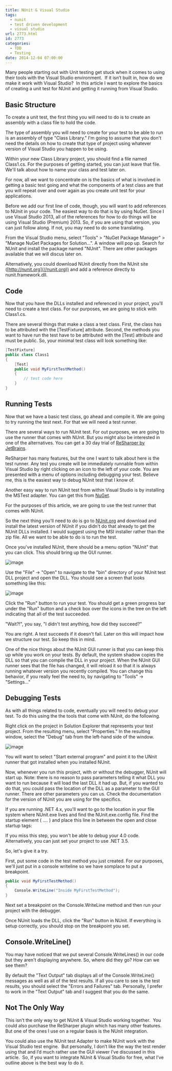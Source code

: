 ```yaml
---
title: NUnit & Visual Studio
tags:
  - nunit
  - test driven development
  - visual studio
url: 2773.html
id: 2773
categories:
  - TDD
  - Testing
date: 2014-12-04 07:00:00
---
```


Many people starting out with Unit testing get stuck when it comes to using their tools with the Visual Studio environment.  If it isn’t built in, how do we make it work with Visual Studio?  In this article I want to explore the basics of creating a unit test for NUnit and getting it running from Visual Studio.

<!-- more -->

Basic Structure
---------------

To create a unit test, the first thing you will need to do is to create an assembly with a class file to hold the code.

The type of assembly you will need to create for your test to be able to run is an assembly of type "Class Library." I'm going to assume that you don't need the details on how to create that type of project using whatever version of Visual Studio you happen to be using.

Within your new Class Library project, you should find a file named Class1.cs. For the purposes of getting started, you can just leave that file. We'll talk about how to name your class and test later on.

For now, all we want to concentrate on is the basics of what is involved in getting a basic test going and what the components of a test class are that you will repeat over and over again as you create unit test for your applications.

Before we add our first line of code, though, you will want to add references to NUnit in your code. The easiest way to do that is by using NuGet. Since I use Visual Studio 2013, all of the references for how to do things will be using Visual Studio (Premium) 2013. So, if you are using that version, you can just follow along. If not, you may need to do some translating.

From the Visual Studio menu, select "Tools" > "NuGet Package Manager" > "Manage NuGet Packages for Solution...". A window will pop up. Search for NUnit and install the package named "NUnit". There are other packages available that we will discus later on.

Alternatively, you could download NUnit directly from the NUnit site ([http://nunit.org](//nunit.org)) and add a reference directly to nunit.framework.dll.

Code
----

Now that you have the DLLs installed and referenced in your project, you'll need to create a test class. For our purposes, we are going to stick with Class1.cs.

There are several things that make a class a test class. First, the class has to be attributed with the \[TestFixture\] attribute. Second, the methods you want to have run the test have to be attributed with the \[Test\] attribute and must be public. So, your minimal test class will look something like:

``` csharp
[TestFixture]
public class Class1
{
    [Test]
    public void MyFirstTestMethod()
    {
        // test code here
    }
}
```

Running Tests
-------------

Now that we have a basic test class, go ahead and compile it. We are going to try running the test next. For that we will need a test runner.

There are several ways to run NUnit test. For out purposes, we are going to use the runner that comes with NUnit. But you might also be interested in one of the alternatives. You can get a 30 day trial of [ReSharper by JetBrains](//www.jetbrains.com/resharper/).

ReSharper has many features, but the one I want to talk about here is the test runner. Any test you create will be immediately runnable from within Visual Studio by right clicking on an icon to the left of your code. You are presented with a menu of options including debugging your test. Believe me, this is the easiest way to debug NUnit test that I know of.

Another easy way to run NUnit test from within Visual Studio is by installing the MSTest adapter. You can get this from [NuGet](//www.nuget.org/packages/NUnitTestAdapter/).

For the purposes of this article, we are going to use the test runner that comes with NUnit.

So the next thing you'll need to do is go to [NUnit.org](//nunit.org) and download and install the latest version of NUnit if you didn't do that already to get the NUnit DLLs installed. I would suggest using the MSI installer rather than the zip file. All we want to be able to do is to run the test.

Once you've installed NUnit, there should be a menu option "NUnit" that you can click. This should bring up the GUI runner.

![image](/uploads/2014/11/image.png "image")

Use the "File" -> "Open" to navigate to the "bin" directory of your NUnit test DLL project and open the DLL. You should see a screen that looks something like this:

![image](/uploads/2014/11/image1.png "image")

Click the "Run" button to run your test. You should get a green progress bar under the "Run" button and a check box over the icons in the tree on the left indicating that all of the test succeeded.

"Wait?!", you say, "I didn't test anything, how did they succeed?"

You are right. A test succeeds if it doesn't fail. Later on this will impact how we structure our test. So keep this in mind.

One of the nice things about the NUnit GUI runner is that you can keep this up while you work on your tests. By default, the system shadow copies the DLL so that you can compile the DLL in your project. When the NUnit GUI runner sees that the file has changed, it will reload it so that it is always running whatever version you recently compiled. You can change this behavior, if you really feel the need to, by navigating to "Tools" -> "Settings..."

Debugging Tests
---------------

As with all things related to code, eventually you will need to debug your test. To do this using the the tools that come with NUnit, do the following.

Right click on the project in Solution Explorer that represents your test project. From the resulting menu, select "Properties." In the resulting window, select the "Debug" tab from the left-hand side of the window.

![image](/uploads/2014/11/image2.png "image")

You will want to select "Start external program" and point it to the UNnit runner that got installed when you installed NUnit.

Now, whenever you run this project, with or without the debugger, NUnit will start up. Note: there is no reason to pass parameters telling it what DLL you want to run because it will load the last DLL it had up. But, if you wanted to do that, you could pass the location of the DLL as a parameter to the GUI runner. There are other parameters you can us. Check the documentation for the version of NUnit you are using for the specifics.

If you are running .NET 4.x, you'll want to go to the location in your file system where NUnit.exe lives and find the NUnit.exe.config file. Find the startup element (<startup> .... </startup>) and place this line in between the open and close startup tags:

<supportedRuntime version="4.0" />

If you miss this step, you won't be able to debug your 4.0 code. Alternatively, you can just set your project to use .NET 3.5.

So, let's give it a try.

First, put some code in the test method you just created. For our purposes, we'll just put in a console writeline so we have somplace to put a breakpoint.

``` csharp
public void MyFirstTestMethod()
{
    Console.WriteLine("Inside MyFirstTestMethod");
}
```

Next set a breakpoint on the Console.WriteLine method and then run your project with the debugger.

Once NUnit loads the DLL, click the "Run" button in NUnit. If everything is setup correctly, you should stop on the breakpoint you set.

Console.WriteLine()
-------------------

You may have noticed that we put several Console.WriteLines() in our code but they aren't displaying anywhere. So, where did they go? How can we see them?

By default the "Text Output" tab displays all of the Console.WriteLine() messages as well as all of the test results. If all you care to see is the test results, you should select the "Errors and Failures" tab. Personally, I prefer to work in the "Text Output" tab and I suggest that you do the same.

Not The Only Way
----------------

This isn’t the only way to get NUnit & Visual Studio working together.  You could also purchase the ReSharper plugin which has many other features.  But one of the ones I use on a regular basis is the NUnit integration.

You could also use the NUnit test Adapter to make NUnit work with the Visual Studio test engine.  But personally, I don’t like the way the test render using that and I’d much rather use the GUI viewer I’ve discussed in this article.  So, if you want to integrate NUnit & Visual Studio for free, what I’ve outline above is the best way to do it.
